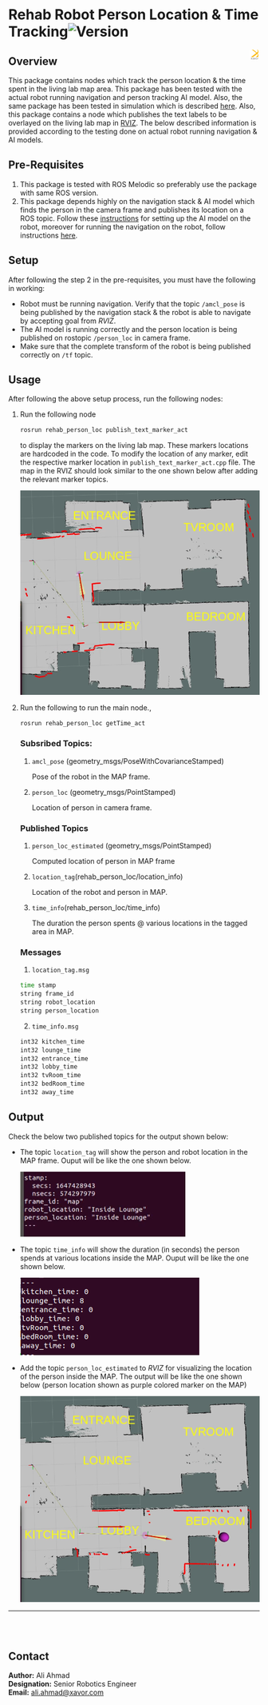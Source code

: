 # Rehab Robot Person Location & Time Tracking![Version](https://img.shields.io/badge/MRR-XAVOR-yellow)
<img align="right" src="images/xavor.png" width="20" height="20">  





## Overview
This package contains nodes which track the person location & the time spent in the living lab map area. This package has been tested with the actual robot running navigation and person tracking AI model. Also, the same package has been tested in simulation which is described [here](https://github.com/Xavorcorp/Embd_MRR-Simulation.git). Also, this package contains a node which publishes the text labels to be overlayed on the living lab map in [RVIZ](http://wiki.ros.org/rviz). The below described information is provided according to the testing done on actual robot running navigation & AI models. 

## Pre-Requisites

1. This package is tested with ROS Melodic so preferably use the package with same ROS version.
2. This package depends highly on the navigation stack & AI model which finds the person in the camera frame and publishes its location on a ROS topic. Follow these [instructions](https://github.com/zeeshan-sardar/ros_ai_integration) for setting up the AI model on the robot, moreover for running the navigation on the robot, follow instructions [here]().


## Setup 

After following the step 2 in the pre-requisites, you must have the following in working:

* Robot must be running navigation. Verify that the topic ```/amcl_pose``` is being published by the navigation stack & the robot is able to navigate by accepting goal from *RVIZ*.
* The AI model is running correctly and the person location is being published on rostopic ```/person_loc``` in camera frame. 
* Make sure that the complete transform of the robot is being published correctly on ```/tf``` topic. 


## Usage 
After following the above setup process, run the following nodes: 

1. Run the following node
   
   ```bash 
   rosrun rehab_person_loc publish_text_marker_act
   ``` 
   to display the markers on the living lab map. These markers locations are hardcoded in the code. To modify the location of any marker, edit the respective marker location in ```publish_text_marker_act.cpp``` file. The map in the RVIZ should look similar to the one shown below after adding the relevant marker topics.  

   ![Reuqired Output](images/map_labeled.png)

2. Run the following to run the main node.,
   
   ```bash 
   rosrun rehab_person_loc getTime_act
   ```
   

   ### Subsribed Topics: 
   1. ```amcl_pose``` (geometry_msgs/PoseWithCovarianceStamped)
   
         Pose of the robot in the MAP frame.

   2. ```person_loc``` (geometry_msgs/PointStamped)

         Location of person in camera frame.
   
   ### Published Topics
   1. ```person_loc_estimated``` (geometry_msgs/PointStamped) 
   
         Computed location of person in MAP frame

   2. ```location_tag```(rehab_person_loc/location_info)
   
         Location of the robot and person in MAP.

   3. ```time_info```(rehab_person_loc/time_info) 
      
         The duration the person spents @ various locations in the tagged area in MAP. 


   ### Messages
   1.  ```location_tag.msg```

   ```bash
   time stamp
   string frame_id
   string robot_location
   string person_location
   ``` 

   2. ```time_info.msg```

   ```bash
   int32 kitchen_time
   int32 lounge_time
   int32 entrance_time
   int32 lobby_time
   int32 tvRoom_time
   int32 bedRoom_time
   int32 away_time
   ```


## Output
Check the below two published topics for the output shown below: 

* The topic ```location_tag``` will show the person and robot location in the MAP frame. Ouput will be like the one shown below. 
  
  ![Reuqired Output](images/location_info.png)

* The topic ```time_info``` will show the duration (in seconds) the person spends at various locations inside the MAP. Ouput will be like the one shown below. 

  ![Reuqired Output](images/time_info.png)

* Add the topic ```person_loc_estimated``` to *RVIZ* for visualizing the location of the person inside the MAP. The output will be like the one shown below (person location shown as purple colored marker on the MAP)
  
  ![Reuqired Output](images/output.png)


___
<br></br>

## Contact
**Author:** Ali Ahmad  <br/>
**Designation:** Senior Robotics Engineer <br/>
**Email:** ali.ahmad@xavor.com <br/>
